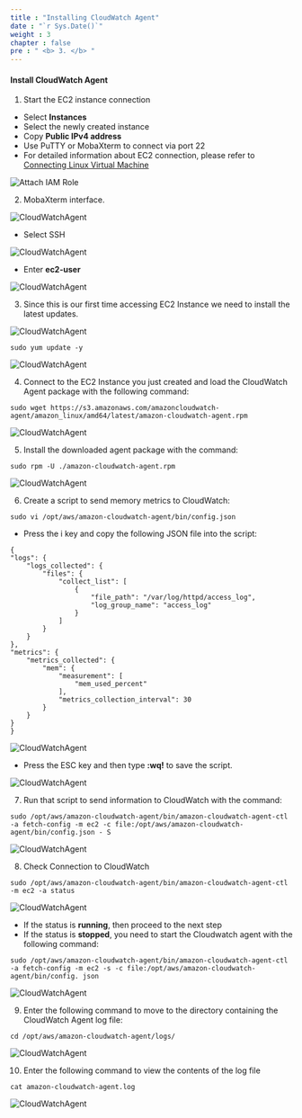 ```yaml
---
title : "Installing CloudWatch Agent"
date : "`r Sys.Date()`"
weight : 3
chapter : false
pre : " <b> 3. </b> "
---
```


#### Install CloudWatch Agent

1. Start the EC2 instance connection

- Select **Instances**
- Select the newly created instance
- Copy **Public IPv4 address**
- Use PuTTY or MobaXterm to connect via port 22
- For detailed information about EC2 connection, please refer to [Connecting Linux Virtual Machine](https://000004.awsstudygroup.com/1-begin-ec2/1.1-linux-ec2/1.1.2-connect-ec2/ )

![Attach IAM Role](/images/5/0001.png?featherlight=false&width=90pc)

2. MobaXterm interface.

![CloudWatchAgent](/images/5/0002.png?featherlight=false&width=90pc)

- Select SSH

![CloudWatchAgent](/images/5/0003.png?featherlight=false&width=90pc)

- Enter **ec2-user**

![CloudWatchAgent](/images/5/0004.png?featherlight=false&width=90pc)



3. Since this is our first time accessing EC2 Instance we need to install the latest updates.

![CloudWatchAgent](/images/5/0005.png?featherlight=false&width=90pc)

```
sudo yum update -y
```

![CloudWatchAgent](/images/5/0006.png?featherlight=false&width=90pc)

4. Connect to the EC2 Instance you just created and load the CloudWatch Agent package with the following command:

```
sudo wget https://s3.amazonaws.com/amazoncloudwatch-agent/amazon_linux/amd64/latest/amazon-cloudwatch-agent.rpm
```

![CloudWatchAgent](/images/5/0007.png?featherlight=false&width=90pc)

5. Install the downloaded agent package with the command:

```
sudo rpm -U ./amazon-cloudwatch-agent.rpm
```

![CloudWatchAgent](/images/5/0008.png?featherlight=false&width=90pc)

6. Create a script to send memory metrics to CloudWatch:

```
sudo vi /opt/aws/amazon-cloudwatch-agent/bin/config.json
```
- Press the i key and copy the following JSON file into the script:

```
{
"logs": {
    "logs_collected": {
        "files": {
            "collect_list": [
                {
                    "file_path": "/var/log/httpd/access_log",
                    "log_group_name": "access_log"
                }
            ]
        }
    }
},
"metrics": {
    "metrics_collected": {
        "mem": {
            "measurement": [
                "mem_used_percent"
            ],
            "metrics_collection_interval": 30
        }
    }
}
}
```

![CloudWatchAgent](/images/5/0009.png?featherlight=false&width=90pc)

- Press the ESC key and then type **:wq!** to save the script.

![CloudWatchAgent](/images/5/00010.png?featherlight=false&width=90pc)



7. Run that script to send information to CloudWatch with the command:

```
sudo /opt/aws/amazon-cloudwatch-agent/bin/amazon-cloudwatch-agent-ctl -a fetch-config -m ec2 -c file:/opt/aws/amazon-cloudwatch-agent/bin/config.json - S
```
![CloudWatchAgent](/images/5/00011.png?featherlight=false&width=90pc)



8. Check Connection to CloudWatch

```
sudo /opt/aws/amazon-cloudwatch-agent/bin/amazon-cloudwatch-agent-ctl -m ec2 -a status
```

![CloudWatchAgent](/images/5/00012.png?featherlight=false&width=90pc)

- If the status is **running**, then proceed to the next step
- If the status is **stopped**, you need to start the Cloudwatch agent with the following command:

```
sudo /opt/aws/amazon-cloudwatch-agent/bin/amazon-cloudwatch-agent-ctl -a fetch-config -m ec2 -s -c file:/opt/aws/amazon-cloudwatch-agent/bin/config. json
```


![CloudWatchAgent](/images/5/00013.png?featherlight=false&width=90pc)


9. Enter the following command to move to the directory containing the CloudWatch Agent log file:

```
cd /opt/aws/amazon-cloudwatch-agent/logs/
```


![CloudWatchAgent](/images/5/00014.png?featherlight=false&width=90pc)

10. Enter the following command to view the contents of the log file

```
cat amazon-cloudwatch-agent.log
```

![CloudWatchAgent](/images/5/00015.png?featherlight=false&width=90pc)